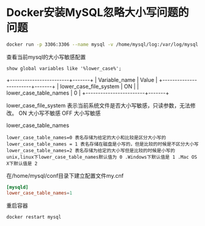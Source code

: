 # Docker安装MySQL忽略大小写问题的问题

``` bash
docker run -p 3306:3306 --name mysql -v /home/mysql/log:/var/log/mysql -v /home/mysql/data:/var/lib/mysql -v /home/mysql/conf:/etc/mysql -e MYSQL_ROOT_PASSWORD=greedisgood  -e TZ=Asia/Shanghai -d mysql:5.7
```

查看当前mysql的大小写敏感配置

```
show global variables like '%lower_case%';
```
+------------------------+-------+
| Variable_name     | Value |
+------------------------+-------+
| lower_case_file_system | ON  |
| lower_case_table_names | 0   |
+------------------------+-------+

lower_case_file_system
表示当前系统文件是否大小写敏感，只读参数，无法修改。
ON 大小写不敏感 
OFF 大小写敏感 

lower_case_table_names
```
lower_case_table_names=0 表名存储为给定的大小和比较是区分大小写的
lower_case_table_names = 1 表名存储在磁盘是小写的，但是比较的时候是不区分大小写
lower_case_table_names=2 表名存储为给定的大小写但是比较的时候是小写的
unix,linux下lower_case_table_names默认值为 0 .Windows下默认值是 1 .Mac OS X下默认值是 2
```


在/home/mysql/conf目录下建立配置文件my.cnf
``` conf
[mysqld] 
lower_case_table_names=1
```

重启容器
``` bash
docker restart mysql
```
